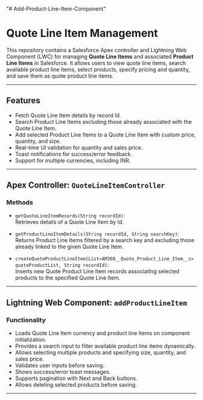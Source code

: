 "# Add-Product-Line-Item-Component" 
# Quote Line Item Management

This repository contains a Salesforce Apex controller and Lightning Web Component (LWC) for managing **Quote Line Items** and associated **Product Line Items** in Salesforce. It allows users to view quote line items, search available product line items, select products, specify pricing and quantity, and save them as quote product line items.

---

## Features

- Fetch Quote Line Item details by record Id.
- Search Product Line Items excluding those already associated with the Quote Line Item.
- Add selected Product Line Items to a Quote Line Item with custom price, quantity, and size.
- Real-time UI validation for quantity and sales price.
- Toast notifications for success/error feedback.
- Support for multiple currencies, including INR.

---

## Apex Controller: `QuoteLineItemController`

### Methods

- `getQuoteLineItemRecords(String recordId)`:  
  Retrieves details of a Quote Line Item by Id.

- `getProductLineItemDetails(String recordId, String searchKey)`:  
  Returns Product Line Items filtered by a search key and excluding those already linked to the given Quote Line Item.

- `createQuoteProductLineItem(List<AM360__Quote_Product_Line_Item__c> quoteProductList, String recordId)`:  
  Inserts new Quote Product Line Item records associating selected products to the specified Quote Line Item.

---

## Lightning Web Component: `addProductLineItem`

### Functionality

- Loads Quote Line Item currency and product line items on component initialization.
- Provides a search input to filter available product line items dynamically.
- Allows selecting multiple products and specifying size, quantity, and sales price.
- Validates user inputs before saving.
- Shows success/error toast messages.
- Supports pagination with Next and Back buttons.
- Allows deleting selected products before saving.

---



